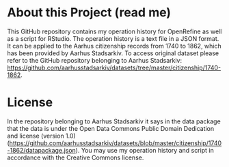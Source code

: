 # About this Project (read me)

This GitHub repository contains my operation history for OpenRefine as well as a script for RStudio. The operation history is a text file in a JSON format. It can be applied to the Aarhus citizenship records from 1740 to 1862, which has been provided by Aarhus Stadsarkiv. To access original dataset please refer to the GitHub repository belonging to Aarhus Stadsarkiv: https://github.com/aarhusstadsarkiv/datasets/tree/master/citizenship/1740-1862. 

# License
In the repository belonging to Aarhus Stadsarkiv it says in the data package that the data is under the Open Data Commons Public Domain Dedication and license (version 1.0) (https://github.com/aarhusstadsarkiv/datasets/blob/master/citizenship/1740-1862/datapackage.json). 
You may use my operation history and script in accordance with the Creative Commons license. 
